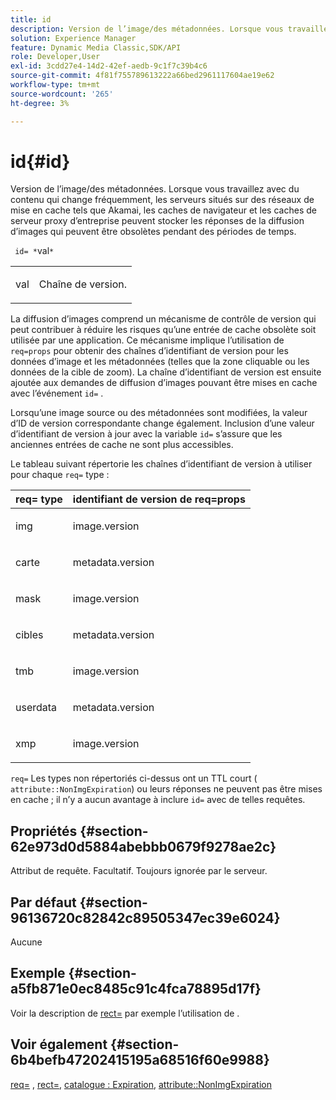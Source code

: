 ```yaml
---
title: id
description: Version de l’image/des métadonnées. Lorsque vous travaillez avec du contenu qui change fréquemment, les serveurs situés sur des réseaux de mise en cache tels que Akamai, les caches de navigateur et les caches de serveur proxy d’entreprise peuvent stocker les réponses de la diffusion d’images qui peuvent être obsolètes pendant des périodes de temps.
solution: Experience Manager
feature: Dynamic Media Classic,SDK/API
role: Developer,User
exl-id: 3cdd27e4-14d2-42ef-aedb-9c1f7c39b4c6
source-git-commit: 4f81f755789613222a66bed2961117604ae19e62
workflow-type: tm+mt
source-wordcount: '265'
ht-degree: 3%

---
```


# id{#id}

Version de l’image/des métadonnées. Lorsque vous travaillez avec du contenu qui change fréquemment, les serveurs situés sur des réseaux de mise en cache tels que Akamai, les caches de navigateur et les caches de serveur proxy d’entreprise peuvent stocker les réponses de la diffusion d’images qui peuvent être obsolètes pendant des périodes de temps.

` id= *`val`*`

<table id="simpletable_3A6EBDA15B004636804E1ACEF952479A"> 
 <tr class="strow"> 
  <td class="stentry"> <p> <span class="codeph"> <span class="varname"> val </span> </span> </p> </td> 
  <td class="stentry"> <p>Chaîne de version. </p> </td> 
 </tr> 
</table>

La diffusion d’images comprend un mécanisme de contrôle de version qui peut contribuer à réduire les risques qu’une entrée de cache obsolète soit utilisée par une application. Ce mécanisme implique l’utilisation de `req=props` pour obtenir des chaînes d’identifiant de version pour les données d’image et les métadonnées (telles que la zone cliquable ou les données de la cible de zoom). La chaîne d’identifiant de version est ensuite ajoutée aux demandes de diffusion d’images pouvant être mises en cache avec l’événement `id=` .

Lorsqu’une image source ou des métadonnées sont modifiées, la valeur d’ID de version correspondante change également. Inclusion d’une valeur d’identifiant de version à jour avec la variable `id=` s’assure que les anciennes entrées de cache ne sont plus accessibles.

Le tableau suivant répertorie les chaînes d’identifiant de version à utiliser pour chaque `req=` type :

<table id="table_AE39BEBE18864880BBBF1C4F16785E2D"> 
 <thead> 
  <tr> 
   <th class="entry"> <b> req= type</b> </th> 
   <th class="entry"> <b> identifiant de version de req=props</b> </th> 
  </tr> 
 </thead>
 <tbody> 
  <tr> 
   <td> <p> img </p> </td> 
   <td> <p> image.version </p> </td> 
  </tr> 
  <tr> 
   <td> <p> carte </p> </td> 
   <td> <p> metadata.version </p> </td> 
  </tr> 
  <tr> 
   <td> <p> mask </p> </td> 
   <td> <p> image.version </p> </td> 
  </tr> 
  <tr> 
   <td> <p> cibles </p> </td> 
   <td> <p> metadata.version </p> </td> 
  </tr> 
  <tr> 
   <td> <p> tmb </p> </td> 
   <td> <p> image.version </p> </td> 
  </tr> 
  <tr> 
   <td> <p> userdata </p> </td> 
   <td> <p> metadata.version </p> </td> 
  </tr> 
  <tr> 
   <td> <p> xmp </p> </td> 
   <td> <p> image.version </p> </td> 
  </tr> 
 </tbody> 
</table>

`req=` Les types non répertoriés ci-dessus ont un TTL court ( `attribute::NonImgExpiration`) ou leurs réponses ne peuvent pas être mises en cache ; il n’y a aucun avantage à inclure `id=` avec de telles requêtes.

## Propriétés {#section-62e973d0d5884abebbb0679f9278ae2c}

Attribut de requête. Facultatif. Toujours ignorée par le serveur.

## Par défaut {#section-96136720c82842c89505347ec39e6024}

Aucune

## Exemple {#section-a5fb871e0ec8485c91c4fca78895d17f}

Voir la description de [rect=](../../../../../is-api/http-ref/image-serving-api-ref/c-http-protocol-reference/c-command-reference/r-rect.md#reference-520b90d30b4c4b4692a723e4df6adaf3) par exemple l’utilisation de .

## Voir également {#section-6b4befb47202415195a68516f60e9988}

[req=](../../../../../is-api/http-ref/image-serving-api-ref/c-http-protocol-reference/c-command-reference/r-req/r-req.md#reference-907cdb4a97034db7ad94695f25552e76) , [rect=](../../../../../is-api/http-ref/image-serving-api-ref/c-http-protocol-reference/c-command-reference/r-rect.md#reference-520b90d30b4c4b4692a723e4df6adaf3), [catalogue : Expiration](../../../../../is-api/image-catalog/image-serving-api-ref/c-image-catalog-reference/c-image-svg-data-reference/c-image-data-reference/r-expiration-cat.md#reference-a7afd668ecbb4d2da65d86259aa6a28a), [attribute::NonImgExpiration](../../../../../is-api/image-catalog/image-serving-api-ref/c-image-catalog-reference/c-attributes-reference/r-nonimgexpiration.md#reference-a8066cd0d24b4ea98100ade4821f1f9d)
